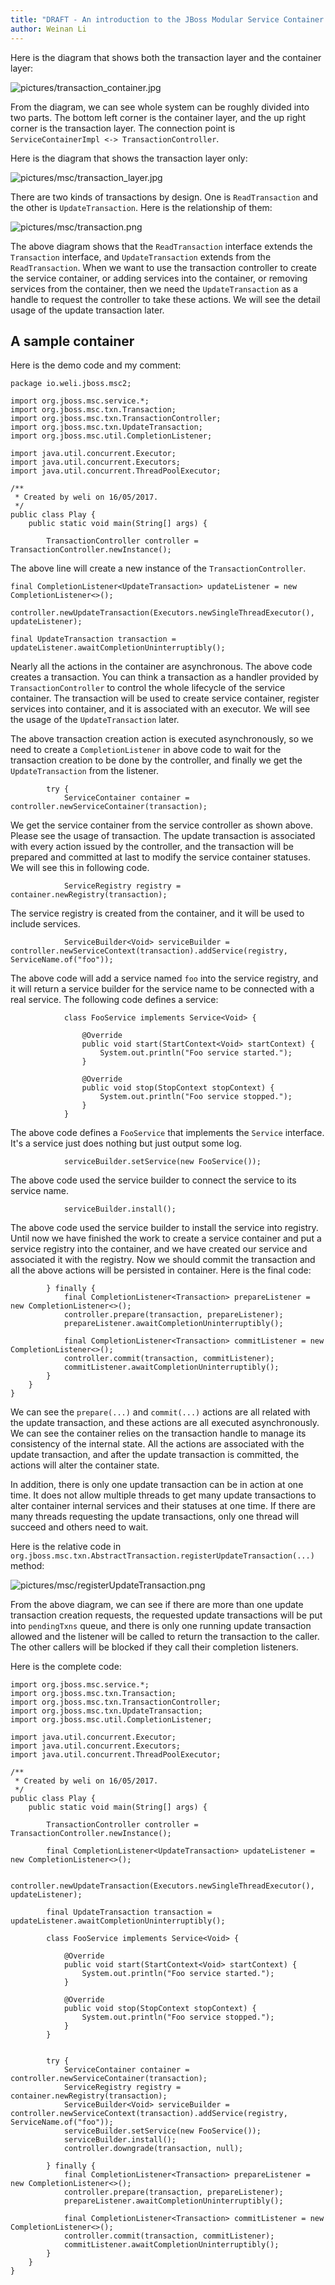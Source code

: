 ```yaml
---
title: "DRAFT - An introduction to the JBoss Modular Service Container: Part 2 - Transaction layer"
author: Weinan Li
---
```


Here is the diagram that shows both the transaction layer and the container layer:

![pictures/transaction_container.jpg](assets/msc/transaction_container.jpg)

From the diagram, we can see whole system can be roughly divided into two parts. The bottom left corner is the container layer, and the up right corner is the transaction layer. The connection point is `ServiceContainerImpl <-> TransactionController`.

Here is the diagram that shows the transaction layer only:

![pictures/msc/transaction_layer.jpg](assets/msc/transaction_layer.jpg)

There are two kinds of transactions by design. One is `ReadTransaction` and the other is `UpdateTransaction`. Here is the relationship of them:

![pictures/msc/transaction.png](assets/msc/transaction.png)

The above diagram shows that the `ReadTransaction` interface extends the `Transaction` interface, and `UpdateTransaction` extends from the `ReadTransaction`. When we want to use the transaction controller to create the service container, or adding services into the container, or removing services from the container, then we need the `UpdateTransaction` as a handle to request the controller to take these actions. We will see the detail usage of the update transaction later.

## A sample container

Here is the demo code and my comment:

```
package io.weli.jboss.msc2;

import org.jboss.msc.service.*;
import org.jboss.msc.txn.Transaction;
import org.jboss.msc.txn.TransactionController;
import org.jboss.msc.txn.UpdateTransaction;
import org.jboss.msc.util.CompletionListener;

import java.util.concurrent.Executor;
import java.util.concurrent.Executors;
import java.util.concurrent.ThreadPoolExecutor;

/**
 * Created by weli on 16/05/2017.
 */
public class Play {
    public static void main(String[] args) {

        TransactionController controller = TransactionController.newInstance();
```

The above line will create a new instance of the `TransactionController`.

```
final CompletionListener<UpdateTransaction> updateListener = new CompletionListener<>();

controller.newUpdateTransaction(Executors.newSingleThreadExecutor(), updateListener);

final UpdateTransaction transaction = updateListener.awaitCompletionUninterruptibly();
```

Nearly all the actions in the container are asynchronous. The above code creates a transaction. You can think a transaction as a handler provided by `TransactionController` to control the whole lifecycle of the service container. The transaction will be used to create service container, register services into container, and it is associated with an executor. We will see the usage of the `UpdateTransaction` later.

The above transaction creation action is executed asynchronously, so we need to create a `CompletionListener` in above code to wait for the transaction creation to be done by the controller, and finally we get the `UpdateTransaction` from the listener. 

```
        try {
            ServiceContainer container = controller.newServiceContainer(transaction);
```

We get the service container from the service controller as shown above. Please see the usage of transaction. The update transaction is associated with every action issued by the controller, and the transaction will be prepared and committed at last to modify the service container statuses. We will see this in following code. 

```
            ServiceRegistry registry = container.newRegistry(transaction);
```

The service registry is created from the container, and it will be used to include services.

```
            ServiceBuilder<Void> serviceBuilder = controller.newServiceContext(transaction).addService(registry, ServiceName.of("foo"));
```

The above code will add a service named `foo` into the service registry, and it will return a service builder for the service name to be connected with a real service. The following code defines a service:

```
            class FooService implements Service<Void> {

                @Override
                public void start(StartContext<Void> startContext) {
                    System.out.println("Foo service started.");
                }

                @Override
                public void stop(StopContext stopContext) {
                    System.out.println("Foo service stopped.");
                }
            }
```

The above code defines a `FooService` that implements the `Service` interface. It's a service just does nothing but just output some log.

```
            serviceBuilder.setService(new FooService());
```

The above code used the service builder to connect the service to its service name.

```
            serviceBuilder.install();
```

The above code used the service builder to install the service into registry. Until now we have finished the work to create a service container and put a service registry into the container, and we have created our service and associated it with the registry. Now we should commit the transaction and all the above actions will be persisted in container. Here is the final code:

```
        } finally {
            final CompletionListener<Transaction> prepareListener = new CompletionListener<>();
            controller.prepare(transaction, prepareListener);
            prepareListener.awaitCompletionUninterruptibly();

            final CompletionListener<Transaction> commitListener = new CompletionListener<>();
            controller.commit(transaction, commitListener);
            commitListener.awaitCompletionUninterruptibly();
        }
    }
}
```

We can see the `prepare(...)` and `commit(...)` actions are all related with the update transaction, and these actions are all executed asynchronously. We can see the container relies on the transaction handle to manage its consistency of the internal state. All the actions are associated with the update transaction, and after the update transaction is committed, the actions will alter the container state.

In addition, there is only one update transaction can be in action at one time. It does not allow multiple threads to get many update transactions to alter container internal services and their statuses at one time. If there are many threads requesting the update transactions, only one thread will succeed and others need to wait. 

Here is the relative code in `org.jboss.msc.txn.AbstractTransaction.registerUpdateTransaction(...)` method:

![pictures/msc/registerUpdateTransaction.png](pictures/msc/registerUpdateTransaction.png)

From the above diagram, we can see if there are more than one update transaction creation requests, the requested update transactions will be put into `pendingTxns` queue, and there is only one running update transaction allowed and the listener will be called to return the transaction to the caller. The other callers will be blocked if they call their completion listeners.

Here is the complete code:

```
import org.jboss.msc.service.*;
import org.jboss.msc.txn.Transaction;
import org.jboss.msc.txn.TransactionController;
import org.jboss.msc.txn.UpdateTransaction;
import org.jboss.msc.util.CompletionListener;

import java.util.concurrent.Executor;
import java.util.concurrent.Executors;
import java.util.concurrent.ThreadPoolExecutor;

/**
 * Created by weli on 16/05/2017.
 */
public class Play {
    public static void main(String[] args) {

        TransactionController controller = TransactionController.newInstance();

        final CompletionListener<UpdateTransaction> updateListener = new CompletionListener<>();

        controller.newUpdateTransaction(Executors.newSingleThreadExecutor(), updateListener);

        final UpdateTransaction transaction = updateListener.awaitCompletionUninterruptibly();
        
        class FooService implements Service<Void> {

            @Override
            public void start(StartContext<Void> startContext) {
                System.out.println("Foo service started.");
            }

            @Override
            public void stop(StopContext stopContext) {
                System.out.println("Foo service stopped.");
            }
        }


        try {
            ServiceContainer container = controller.newServiceContainer(transaction);
            ServiceRegistry registry = container.newRegistry(transaction);
            ServiceBuilder<Void> serviceBuilder = controller.newServiceContext(transaction).addService(registry, ServiceName.of("foo"));
            serviceBuilder.setService(new FooService());
            serviceBuilder.install();
            controller.downgrade(transaction, null);

        } finally {
            final CompletionListener<Transaction> prepareListener = new CompletionListener<>();
            controller.prepare(transaction, prepareListener);
            prepareListener.awaitCompletionUninterruptibly();

            final CompletionListener<Transaction> commitListener = new CompletionListener<>();
            controller.commit(transaction, commitListener);
            commitListener.awaitCompletionUninterruptibly();
        }
    }
}
```

